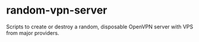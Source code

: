 # random-vpn-server
Scripts to create or destroy a random, disposable OpenVPN server with VPS from major providers.
